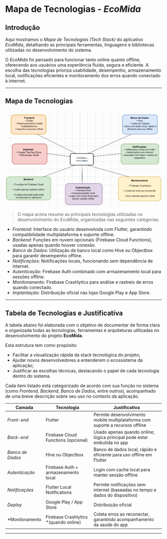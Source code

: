 # Mapa de Tecnologias - *EcoMida*

## Introdução

Aqui mostramos o *Mapa de Tecnologias (Tech Stack)* do aplicativo *EcoMida*, detalhando as principais ferramentas, linguagens e bibliotecas utilizadas no desenvolvimento do sistema.

O *EcoMida* foi pensado para funcionar tanto online quanto offline, oferecendo aos usuários uma experiência fluida, segura e eficiente. A escolha das tecnologias prioriza usabilidade, desempenho, armazenamento local, notificações eficientes e monitoramento dos erros quando conectado à internet.

---

## Mapa de Tecnologias

![image](https://github.com/xavierrjon/TrabalhoEngSoftware1/blob/main/docs/Imagens/ArquiteturaSoftware/techstackmap.png)


> O mapa acima resume as principais tecnologias utilizadas no desenvolvimento do EcoMida, organizadas nas seguintes categorias:
- *Frontend:* Interface do usuário desenvolvida com Flutter, garantindo compatibilidade multiplataforma e suporte offline.
- *Backend:* Funções em nuvem opcionais (Firebase Cloud Functions), usadas apenas quando houver conexão.
- *Banco de Dados:* Utilização de banco local como Hive ou Objectbox para garantir desempenho offline.
- *Notificações:* Notificações locais, funcionando sem dependência de internet.
- *Autenticação:* Firebase Auth combinado com armazenamento local para sessões offline.
- *Monitoramento:* Firebase Crashlytics para análise e rastreio de erros quando conectado.
- *Implantação:* Distribuição oficial nas lojas Google Play e App Store.

---

## Tabela de Tecnologias e Justificativa

A tabela abaixo foi elaborada com o objetivo de documentar de forma clara e organizada todas as tecnologias, ferramentas e arquiteturas utilizadas no desenvolvimento do projeto **EcoMida**.

Esta estrutura tem como propósito:

- Facilitar a visualização rápida da stack tecnológica do projeto;
- Ajudar novos desenvolvedores a entenderem o ecossistema da aplicação;
- Justificar as escolhas técnicas, destacando o papel de cada tecnologia dentro do sistema.

Cada item listado está categorizado de acordo com sua função no sistema (como *Frontend*, *Backend*, *Banco de Dados*, entre outros), acompanhado de uma breve descrição sobre seu uso no contexto da aplicação.



| Camada          | Tecnologia                               | Justificativa                                                                                  |
|-----------------|------------------------------------------|------------------------------------------------------------------------------------------------|
| *Front-end*   | Flutter                                  | Permite desenvolvimento mobile multiplataforma com suporte a recursos offline                 |
| *Back-end*    | Firebase Cloud Functions (opcional)   | Usado apenas quando online; lógica principal pode estar embutida no app                       |
| *Banco de Dados* | Hive ou Objectbox                     | Banco de dados local, rápido e eficiente para uso offline em Flutter                          |
| *Autenticação* | Firebase Auth + armazenamento local     | Login com cache local para manter sessão offline                                              |
| *Notificações* | Flutter Local Notifications             | Permite notificações sem internet (baseadas no tempo e dados do dispositivo)                  |
| *Deploy*       | Google Play / App Store                 | Distribuição oficial                                                                           |
| *Monitoramento| Firebase Crashlytics *(quando online)  | Coleta erros ao reconectar, garantindo acompanhamento da saúde do app                         |

---
